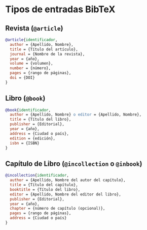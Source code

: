 # Tipos de entradas BibTeX

## Revista (`@article`)
```bibtex
@article{identificador,
  author = {Apellido, Nombre},
  title = {Título del artículo},
  journal = {Nombre de la revista},
  year = {año},
  volume = {volumen},
  number = {número},
  pages = {rango de páginas},
  doi = {DOI}
}
```

## Libro (`@book`)
```bibtex
@book{identificador,
  author = {Apellido, Nombre} o editor = {Apellido, Nombre},
  title = {Título del libro},
  publisher = {Editorial},
  year = {año},
  address = {Ciudad o país},
  edition = {edición},
  isbn = {ISBN}
}
```

## Capítulo de Libro (`@incollection` o `@inbook`)
```bibtex
@incollection{identificador,
  author = {Apellido, Nombre del autor del capítulo},
  title = {Título del capítulo},
  booktitle = {Título del libro},
  editor = {Apellido, Nombre del editor del libro},
  publisher = {Editorial},
  year = {año},
  chapter = {número de capítulo (opcional)},
  pages = {rango de páginas},
  address = {Ciudad o país}
}
```